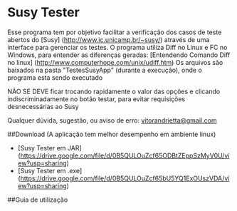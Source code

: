 # Susy Tester

Esse programa tem por objetivo facilitar a verificação dos casos de teste abertos do [Susy] (http://www.ic.unicamp.br/~susy/) através de uma interface para gerenciar os testes.
O programa utiliza Diff no Linux e FC no Windows, para entender as diferenças geradas:
[Entendendo Comando Diff no linux] (http://www.computerhope.com/unix/udiff.htm)
Os arquivos são baixados na pasta "TestesSusyApp" (durante a execução), onde o programa esta sendo executado

NÃO SE DEVE ficar trocando rapidamente o valor das opções e clicando indiscriminadamente no botão testar, para evitar requisições desnecessárias ao Susy

Qualquer dúvida, sugestão, ou aviso de erro: vitorandrietta@gmail.com

##Download (A aplicação tem melhor desempenho em ambiente linux)

- [Susy Tester em JAR] (https://drive.google.com/file/d/0B5QULOuZcf65ODBtZEppSzMyV0U/view?usp=sharing)
- [Susy Tester em .exe] (https://drive.google.com/file/d/0B5QULOuZcf65bU5YQ1ExOUszVDA/view?usp=sharing)

##Guia de utilização


